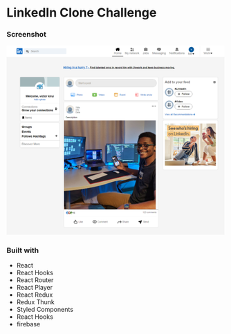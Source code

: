 # LinkedIn Clone Challenge

### Screenshot

![](./src/Images/screencapture2.png)

### Built with

- React
- React Hooks
- React Router
- React Player
- React Redux
- Redux Thunk
- Styled Components
- React Hooks
- firebase
